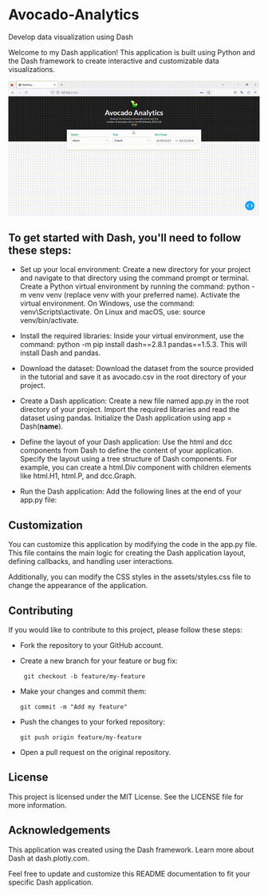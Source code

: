 # Avocado-Analytics
Develop data visualization using Dash

Welcome to my Dash application! This application is built using Python and the Dash framework to create interactive and customizable data visualizations.

![video](https://github.com/vonderwoman/Avocado-Analytics/blob/main/assets/Avocado%20Analytics_%20Gif.gif)

## To get started with Dash, you'll need to follow these steps:

 - Set up your local environment:
        Create a new directory for your project and navigate to that directory using the command prompt or terminal.
        Create a Python virtual environment by running the command: python -m venv venv (replace venv with your preferred name).
        Activate the virtual environment. On Windows, use the command: venv\Scripts\activate. On Linux and macOS, use: source venv/bin/activate.

  - Install the required libraries:
        Inside your virtual environment, use the command: python -m pip install dash==2.8.1 pandas==1.5.3. This will install Dash and pandas.

  - Download the dataset:
        Download the dataset from the source provided in the tutorial and save it as avocado.csv in the root directory of your project.

  - Create a Dash application:
        Create a new file named app.py in the root directory of your project.
        Import the required libraries and read the dataset using pandas.
        Initialize the Dash application using app = Dash(__name__).

  - Define the layout of your Dash application:
        Use the html and dcc components from Dash to define the content of your application.
        Specify the layout using a tree structure of Dash components.
        For example, you can create a html.Div component with children elements like html.H1, html.P, and dcc.Graph.

  - Run the Dash application:
        Add the following lines at the end of your app.py file:


## Customization

You can customize this application by modifying the code in the app.py file. This file contains the main logic for creating the Dash application layout, defining callbacks, and handling user interactions.

Additionally, you can modify the CSS styles in the assets/styles.css file to change the appearance of the application.

## Contributing

If you would like to contribute to this project, please follow these steps:

  - Fork the repository to your GitHub account.

  - Create a new branch for your feature or bug fix: 

         git checkout -b feature/my-feature

 - Make your changes and commit them:

       git commit -m "Add my feature"

- Push the changes to your forked repository:

      git push origin feature/my-feature

 - Open a pull request on the original repository.


## License

This project is licensed under the MIT License. See the LICENSE file for more information.

## Acknowledgements

 This application was created using the Dash framework. Learn more about Dash at dash.plotly.com.
    

Feel free to update and customize this README documentation to fit your specific Dash application.
















